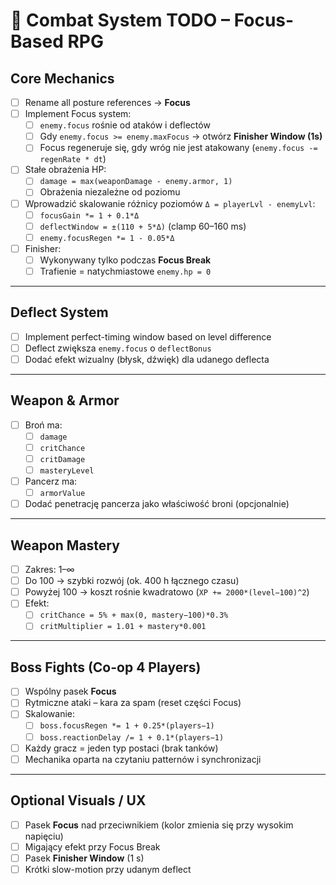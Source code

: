 # 🧭 Combat System TODO – Focus-Based RPG

## Core Mechanics

- [ ] Rename all posture references → **Focus**
- [ ] Implement Focus system:
  - [ ] `enemy.focus` rośnie od ataków i deflectów
  - [ ] Gdy `enemy.focus >= enemy.maxFocus` → otwórz **Finisher Window (1s)**
  - [ ] Focus regeneruje się, gdy wróg nie jest atakowany (`enemy.focus -= regenRate * dt`)
- [ ] Stałe obrażenia HP:
  - [ ] `damage = max(weaponDamage - enemy.armor, 1)`
  - [ ] Obrażenia niezależne od poziomu
- [ ] Wprowadzić skalowanie różnicy poziomów `Δ = playerLvl - enemyLvl`:
  - [ ] `focusGain *= 1 + 0.1*Δ`
  - [ ] `deflectWindow = ±(110 + 5*Δ)` (clamp 60–160 ms)
  - [ ] `enemy.focusRegen *= 1 - 0.05*Δ`
- [ ] Finisher:
  - [ ] Wykonywany tylko podczas **Focus Break**
  - [ ] Trafienie = natychmiastowe `enemy.hp = 0`

---

## Deflect System

- [ ] Implement perfect-timing window based on level difference
- [ ] Deflect zwiększa `enemy.focus` o `deflectBonus`
- [ ] Dodać efekt wizualny (błysk, dźwięk) dla udanego deflecta

---

## Weapon & Armor

- [ ] Broń ma:
  - [ ] `damage`
  - [ ] `critChance`
  - [ ] `critDamage`
  - [ ] `masteryLevel`
- [ ] Pancerz ma:
  - [ ] `armorValue`
- [ ] Dodać penetrację pancerza jako właściwość broni (opcjonalnie)

---

## Weapon Mastery

- [ ] Zakres: 1–∞
- [ ] Do 100 → szybki rozwój (ok. 400 h łącznego czasu)
- [ ] Powyżej 100 → koszt rośnie kwadratowo (`XP += 2000*(level−100)^2`)
- [ ] Efekt:
  - [ ] `critChance = 5% + max(0, mastery−100)*0.3%`
  - [ ] `critMultiplier = 1.01 + mastery*0.001`

---

## Boss Fights (Co-op 4 Players)

- [ ] Wspólny pasek **Focus**
- [ ] Rytmiczne ataki – kara za spam (reset części Focus)
- [ ] Skalowanie:
  - [ ] `boss.focusRegen *= 1 + 0.25*(players−1)`
  - [ ] `boss.reactionDelay /= 1 + 0.1*(players−1)`
- [ ] Każdy gracz = jeden typ postaci (brak tanków)
- [ ] Mechanika oparta na czytaniu patternów i synchronizacji

---

## Optional Visuals / UX

- [ ] Pasek **Focus** nad przeciwnikiem (kolor zmienia się przy wysokim napięciu)
- [ ] Migający efekt przy Focus Break
- [ ] Pasek **Finisher Window** (1 s)
- [ ] Krótki slow-motion przy udanym deflect
